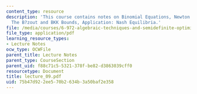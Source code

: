 ```yaml
---
content_type: resource
description: 'This course contains notes on Binomial Equations, Newton Polytopes,
  The B?zout and BKK Bounds, Application: Nash Equilibria.'
file: /media/courses/6-972-algebraic-techniques-and-semidefinite-optimization-spring-2006/75b47d922ee570b2634b3a50baf2e358_lecture_09.pdf
file_type: application/pdf
learning_resource_types:
- Lecture Notes
ocw_type: OCWFile
parent_title: Lecture Notes
parent_type: CourseSection
parent_uid: f88c71c5-5321-378f-be82-d3863039cff0
resourcetype: Document
title: lecture_09.pdf
uid: 75b47d92-2ee5-70b2-634b-3a50baf2e358
---
```


